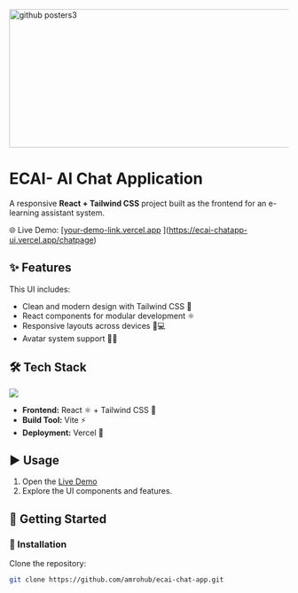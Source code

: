 <img width="750" height="250" alt="github posters3" src="https://github.com/user-attachments/assets/7336037f-5cf0-4b9f-8cc5-53e232863905" />

# ECAI- AI Chat Application

A responsive **React + Tailwind CSS** project built as the frontend for an e-learning assistant system.  

🌐 Live Demo: [[your-demo-link.vercel.app](https://ecai-chatapp-ui.vercel.app)  ](https://ecai-chatapp-ui.vercel.app/chatpage)



## ✨ Features

This UI includes:

- Clean and modern design with Tailwind CSS 🎨  
- React components for modular development ⚛️  
- Responsive layouts across devices 📱💻  
- Avatar system support 🧑‍🎨  



## 🛠️ Tech Stack

<p align="left">
  <img src="https://skillicons.dev/icons?i=javascript,react,tailwind,vite,vercel" />
</p>

- **Frontend:** React ⚛️ + Tailwind CSS 🌊  
- **Build Tool:** Vite ⚡  
- **Deployment:** Vercel 🚀  



## ▶️ Usage

1. Open the [Live Demo](https://ecai-chatapp-ui.vercel.app/chatpage)  
2. Explore the UI components and features.



## 🚀 Getting Started

### 🔧 Installation

Clone the repository:

```bash
git clone https://github.com/amrohub/ecai-chat-app.git
